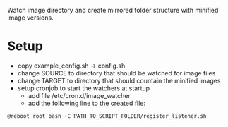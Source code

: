 Watch image directory and create mirrored folder structure with minified image versions.

# Setup
- copy example_config.sh -> config.sh
- change SOURCE to directory that should be watched for image files
- change TARGET to directory that should countain the minified images
- setup cronjob to start the watchers at startup
  - add file /etc/cron.d/image_watcher
  - add the following line to the created file:

```
@reboot root bash -C PATH_TO_SCRIPT_FOLDER/register_listener.sh
``` 
